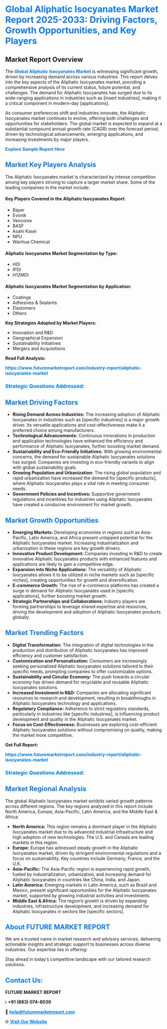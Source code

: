 <h1 style="color: #007BFF;">Global Aliphatic Isocyanates Market Report 2025-2033: Driving Factors, Growth Opportunities, and Key Players</h1>

<section id="overview">
<h2>Market Report Overview</h2>
<p>The <a href="https://www.futuremarketreport.com/industry-report/aliphatic-isocyanates-market" style="color: #007BFF; text-decoration: none;"><strong>Global Aliphatic Isocyanates Market</strong></a> is witnessing significant growth, driven by increasing demand across various industries. This report delves into the key aspects of the Aliphatic Isocyanates market, providing a comprehensive analysis of its current status, future potential, and challenges. The demand for Aliphatic Isocyanates has surged due to its wide-ranging applications in industries such as [insert industries], making it a critical component in modern-day [applications].</p>
<p>As consumer preferences shift and industries innovate, the Aliphatic Isocyanates market continues to evolve, offering both challenges and opportunities for stakeholders. The global market is expected to expand at a substantial compound annual growth rate (CAGR) over the forecast period, driven by technological advancements, emerging applications, and increasing investments by major players.</p>
</section>

<section id="overview">
<p><a href="https://www.futuremarketreport.com/request-sample/reportId=98003" style="color: #007BFF; text-decoration: none;"><strong>Explore Sample Report Here</strong></a></p>
</section>

<section id="key-players">
<h2 style="color: #007BFF;">Market Key Players Analysis</h2>
<p>The Aliphatic Isocyanates market is characterized by intense competition among key players striving to capture a larger market share. Some of the leading companies in the market include:</p>
<h4>Key Players Covered in the Aliphatic Isocyanates Report:</h4>
<ul><li>Bayer</li><li>Evonik</li><li>Vencorex</li><li>BASF</li><li>Asahi Kasei</li><li>NPU</li><li>Wanhua Chemical</li></ul>
<h4>Aliphatic Isocyanates Market Segmentation by Type:</h4>
<ul><li>HDI</li><li>IPDI</li><li>H12MDI</li></ul>

<h4>Aliphatic Isocyanates Market Segmentation by Application:</h4>
<ul><li>Coatings</li><li>Adhesives &amp; Sealants</li><li>Elastomers</li><li>Others</li></ul>
<p><strong>Key Strategies Adopted by Market Players:</strong></p>
<ul>
<li>Innovation and R&D</li>
<li>Geographical Expansion</li>
<li>Sustainability Initiatives</li>
<li>Mergers and Acquisitions</li>
</ul>
</section>

<section>
<p><strong>Read Full Analysis: </strong></p><a href="https://www.futuremarketreport.com/industry-report/aliphatic-isocyanates-market" style="color: #007BFF; text-decoration: none;"><strong>https://www.futuremarketreport.com/industry-report/aliphatic-isocyanates-market</strong></a>
<h3 style="color: #007BFF;">Strategic Questions Addressed:</h3>
</section>

<section id="driving-factors">
<h2 style="color: #007BFF;">Market Driving Factors</h2>
<ul>
<li><strong>Rising Demand Across Industries:</strong> The increasing adoption of Aliphatic Isocyanates in industries such as [specific industries] is a major growth driver. Its versatile applications and cost-effectiveness make it a preferred choice among manufacturers.</li>
<li><strong>Technological Advancements:</strong> Continuous innovations in production and application technologies have enhanced the efficiency and performance of Aliphatic Isocyanates, further boosting market demand.</li>
<li><strong>Sustainability and Eco-Friendly Initiatives:</strong> With growing environmental concerns, the demand for sustainable Aliphatic Isocyanates solutions has surged. Companies are investing in eco-friendly variants to align with global sustainability goals.</li>
<li><strong>Growing Population and Urbanization:</strong> The rising global population and rapid urbanization have increased the demand for [specific products], where Aliphatic Isocyanates plays a vital role in meeting consumer needs.</li>
<li><strong>Government Policies and Incentives:</strong> Supportive government regulations and incentives for industries using Aliphatic Isocyanates have created a conducive environment for market growth.</li>
</ul>
</section>

<section id="growth-opportunities">
<h2 style="color: #007BFF;">Market Growth Opportunities</h2>
<ul>
<li><strong>Emerging Markets:</strong> Developing economies in regions such as Asia-Pacific, Latin America, and Africa present untapped potential for the Aliphatic Isocyanates market. Increasing industrialization and urbanization in these regions are key growth drivers.</li>
<li><strong>Innovative Product Development:</strong> Companies investing in R&D to create innovative Aliphatic Isocyanates products with enhanced features and applications are likely to gain a competitive edge.</li>
<li><strong>Expansion into Niche Applications:</strong> The versatility of Aliphatic Isocyanates allows it to be utilized in niche markets such as [specific niches], creating opportunities for growth and diversification.</li>
<li><strong>E-commerce Growth:</strong> The rise of e-commerce platforms has created a surge in demand for Aliphatic Isocyanates used in [specific applications], further boosting market growth.</li>
<li><strong>Strategic Partnerships and Collaborations:</strong> Industry players are forming partnerships to leverage shared expertise and resources, driving the development and adoption of Aliphatic Isocyanates products globally.</li>
</ul>
</section>

<section id="trending-factors">
<h2 style="color: #007BFF;">Market Trending Factors</h2>
<ul>
<li><strong>Digital Transformation:</strong> The integration of digital technologies in the production and distribution of Aliphatic Isocyanates has improved efficiency and customer satisfaction.</li>
<li><strong>Customization and Personalization:</strong> Consumers are increasingly seeking personalized Aliphatic Isocyanates solutions tailored to their specific needs, prompting companies to offer customizable options.</li>
<li><strong>Sustainability and Circular Economy:</strong> The push towards a circular economy has driven demand for recyclable and reusable Aliphatic Isocyanates solutions.</li>
<li><strong>Increased Investment in R&D:</strong> Companies are allocating significant resources to research and development, resulting in breakthroughs in Aliphatic Isocyanates technology and applications.</li>
<li><strong>Regulatory Compliance:</strong> Adherence to strict regulatory standards, particularly in industries like [specific industries], is influencing product development and quality in the Aliphatic Isocyanates market.</li>
<li><strong>Focus on Cost-Effectiveness:</strong> Businesses are exploring cost-efficient Aliphatic Isocyanates solutions without compromising on quality, making the market more competitive.</li>
</ul>
</section>

<section>
<p><strong>Get Full Report: </strong></p><a href="https://www.futuremarketreport.com/industry-report/aliphatic-isocyanates-market" style="color: #007BFF; text-decoration: none;"><strong>https://www.futuremarketreport.com/industry-report/aliphatic-isocyanates-market</strong></a>
<h3 style="color: #007BFF;">Strategic Questions Addressed:</h3>
</section>


<section id="regional-analysis">
<h2 style="color: #007BFF;">Market Regional Analysis</h2>
<p>The global Aliphatic Isocyanates market exhibits varied growth patterns across different regions. The key regions analyzed in this report include North America, Europe, Asia-Pacific, Latin America, and the Middle East & Africa:</p>
<ul>
<li><strong>North America:</strong> This region remains a dominant player in the Aliphatic Isocyanates market due to its advanced industrial infrastructure and high adoption of new technologies. The U.S. and Canada are leading markets in this region.</li>
<li><strong>Europe:</strong> Europe has witnessed steady growth in the Aliphatic Isocyanates market, driven by stringent environmental regulations and a focus on sustainability. Key countries include Germany, France, and the U.K.</li>
<li><strong>Asia-Pacific:</strong> The Asia-Pacific region is experiencing rapid growth, fueled by industrialization, urbanization, and increasing demand for Aliphatic Isocyanates in countries like China, India, and Japan.</li>
<li><strong>Latin America:</strong> Emerging markets in Latin America, such as Brazil and Mexico, present significant opportunities for the Aliphatic Isocyanates market, supported by growing industrial activities and investments.</li>
<li><strong>Middle East & Africa:</strong> The region’s growth is driven by expanding industries, infrastructure development, and increasing demand for Aliphatic Isocyanates in sectors like [specific sectors].</li>
</ul>
</section>

<footer>
<h2 style="color: #007BFF;">About FUTURE MARKET REPORT</h2>
<p>We are a trusted name in market research and advisory services, delivering actionable insights and strategic support to businesses across diverse industries. Our expertise lies in offering:</p>

<p>Stay ahead in today’s competitive landscape with our tailored research solutions.</p>

<h2 style="color: #007BFF;">Contact Us:</h2>
<p><strong>FUTURE MARKET REPORT</strong></p>
<p>📞 <strong>+91 (883) 074-8030</strong></p>
<p>📧 <strong><a href="mailto:help@futuremarketreport.com" style="color: #007BFF;">help@futuremarketreport.com</a></strong></p>
<p>🌐 <strong><a href="https://www.futuremarketreport.com/" style="color: #007BFF;">Visit Our Website</a></strong></p>
</footer>